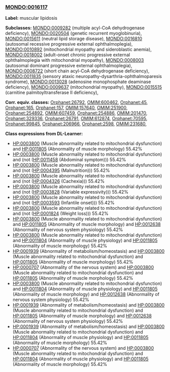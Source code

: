 
### [MONDO:0016117](http://purl.obolibrary.org/obo/MONDO_0016117)
**Label:** muscular lipidosis

**Subclasses:** [MONDO:0009282](http://purl.obolibrary.org/obo/MONDO_0009282) (multiple acyl-CoA dehydrogenase deficiency), [MONDO:0020504](http://purl.obolibrary.org/obo/MONDO_0020504) (genetic recurrent myoglobinuria), [MONDO:0015611](http://purl.obolibrary.org/obo/MONDO_0015611) (neutral lipid storage disease), [MONDO:0016810](http://purl.obolibrary.org/obo/MONDO_0016810) (autosomal recessive progressive external ophthalmoplegia), [MONDO:0010892](http://purl.obolibrary.org/obo/MONDO_0010892) (mitochondrial myopathy and sideroblastic anemia), [MONDO:0018002](http://purl.obolibrary.org/obo/MONDO_0018002) (adult-onset chronic progressive external ophthalmoplegia with mitochondrial myopathy), [MONDO:0008003](http://purl.obolibrary.org/obo/MONDO_0008003) (autosomal dominant progressive external ophthalmoplegia), [MONDO:0008722](http://purl.obolibrary.org/obo/MONDO_0008722) (short chain acyl-CoA dehydrogenase deficiency), [MONDO:0011835](http://purl.obolibrary.org/obo/MONDO_0011835) (sensory ataxic neuropathy-dysarthria-ophthalmoparesis syndrome), [MONDO:0013028](http://purl.obolibrary.org/obo/MONDO_0013028) (adenosine monophosphate deaminase deficiency), [MONDO:0009637](http://purl.obolibrary.org/obo/MONDO_0009637) (mitochondrial myopathy), [MONDO:0015515](http://purl.obolibrary.org/obo/MONDO_0015515) (carnitine palmitoyltransferase II deficiency), 

**Corr. equiv. classes:** [Orphanet:26792](http://www.orpha.net/ORDO/Orphanet_26792), [OMIM:600462](http://purl.obolibrary.org/obo/OMIM_600462), [Orphanet:45](http://www.orpha.net/ORDO/Orphanet_45), [Orphanet:165](http://www.orpha.net/ORDO/Orphanet_165), [Orphanet:157](http://www.orpha.net/ORDO/Orphanet_157), [OMIM:157640](http://purl.obolibrary.org/obo/OMIM_157640), [OMIM:251900](http://purl.obolibrary.org/obo/OMIM_251900), [Orphanet:254892](http://www.orpha.net/ORDO/Orphanet_254892), [OMIM:607459](http://purl.obolibrary.org/obo/OMIM_607459), [Orphanet:254886](http://www.orpha.net/ORDO/Orphanet_254886), [OMIM:201470](http://purl.obolibrary.org/obo/OMIM_201470), [Orphanet:329336](http://www.orpha.net/ORDO/Orphanet_329336), [Orphanet:26791](http://www.orpha.net/ORDO/Orphanet_26791), [OMIM:612874](http://purl.obolibrary.org/obo/OMIM_612874), [Orphanet:70595](http://www.orpha.net/ORDO/Orphanet_70595), [Orphanet:99845](http://www.orpha.net/ORDO/Orphanet_99845), [Orphanet:206966](http://www.orpha.net/ORDO/Orphanet_206966), [Orphanet:2598](http://www.orpha.net/ORDO/Orphanet_2598), [OMIM:231680](http://purl.obolibrary.org/obo/OMIM_231680), 

**Class expressions from DL-Learner:**

- [HP:0003800](http://purl.obolibrary.org/obo/HP_0003800) (Muscle abnormality related to mitochondrial dysfunction) and [HP:0011805](http://purl.obolibrary.org/obo/HP_0011805) (Abnormality of muscle morphology) 55.42%
- [HP:0003800](http://purl.obolibrary.org/obo/HP_0003800) (Muscle abnormality related to mitochondrial dysfunction) and (not ([HP:0011458](http://purl.obolibrary.org/obo/HP_0011458) (Abdominal symptom))) 55.42%
- [HP:0003800](http://purl.obolibrary.org/obo/HP_0003800) (Muscle abnormality related to mitochondrial dysfunction) and (not ([HP:0004395](http://purl.obolibrary.org/obo/HP_0004395) (Malnutrition))) 55.42%
- [HP:0003800](http://purl.obolibrary.org/obo/HP_0003800) (Muscle abnormality related to mitochondrial dysfunction) and (not ([HP:0004326](http://purl.obolibrary.org/obo/HP_0004326) (Cachexia))) 55.42%
- [HP:0003800](http://purl.obolibrary.org/obo/HP_0003800) (Muscle abnormality related to mitochondrial dysfunction) and (not ([HP:0003828](http://purl.obolibrary.org/obo/HP_0003828) (Variable expressivity))) 55.42%
- [HP:0003800](http://purl.obolibrary.org/obo/HP_0003800) (Muscle abnormality related to mitochondrial dysfunction) and (not ([HP:0003593](http://purl.obolibrary.org/obo/HP_0003593) (Infantile onset))) 55.42%
- [HP:0003800](http://purl.obolibrary.org/obo/HP_0003800) (Muscle abnormality related to mitochondrial dysfunction) and (not ([HP:0001824](http://purl.obolibrary.org/obo/HP_0001824) (Weight loss))) 55.42%
- [HP:0003800](http://purl.obolibrary.org/obo/HP_0003800) (Muscle abnormality related to mitochondrial dysfunction) and [HP:0011805](http://purl.obolibrary.org/obo/HP_0011805) (Abnormality of muscle morphology) and [HP:0012638](http://purl.obolibrary.org/obo/HP_0012638) (Abnormality of nervous system physiology) 55.42%
- [HP:0003800](http://purl.obolibrary.org/obo/HP_0003800) (Muscle abnormality related to mitochondrial dysfunction) and [HP:0011804](http://purl.obolibrary.org/obo/HP_0011804) (Abnormality of muscle physiology) and [HP:0011805](http://purl.obolibrary.org/obo/HP_0011805) (Abnormality of muscle morphology) 55.42%
- [HP:0001939](http://purl.obolibrary.org/obo/HP_0001939) (Abnormality of metabolism/homeostasis) and [HP:0003800](http://purl.obolibrary.org/obo/HP_0003800) (Muscle abnormality related to mitochondrial dysfunction) and [HP:0011805](http://purl.obolibrary.org/obo/HP_0011805) (Abnormality of muscle morphology) 55.42%
- [HP:0000707](http://purl.obolibrary.org/obo/HP_0000707) (Abnormality of the nervous system) and [HP:0003800](http://purl.obolibrary.org/obo/HP_0003800) (Muscle abnormality related to mitochondrial dysfunction) and [HP:0011805](http://purl.obolibrary.org/obo/HP_0011805) (Abnormality of muscle morphology) 55.42%
- [HP:0003800](http://purl.obolibrary.org/obo/HP_0003800) (Muscle abnormality related to mitochondrial dysfunction) and [HP:0011804](http://purl.obolibrary.org/obo/HP_0011804) (Abnormality of muscle physiology) and [HP:0011805](http://purl.obolibrary.org/obo/HP_0011805) (Abnormality of muscle morphology) and [HP:0012638](http://purl.obolibrary.org/obo/HP_0012638) (Abnormality of nervous system physiology) 55.42%
- [HP:0001939](http://purl.obolibrary.org/obo/HP_0001939) (Abnormality of metabolism/homeostasis) and [HP:0003800](http://purl.obolibrary.org/obo/HP_0003800) (Muscle abnormality related to mitochondrial dysfunction) and [HP:0011805](http://purl.obolibrary.org/obo/HP_0011805) (Abnormality of muscle morphology) and [HP:0012638](http://purl.obolibrary.org/obo/HP_0012638) (Abnormality of nervous system physiology) 55.42%
- [HP:0001939](http://purl.obolibrary.org/obo/HP_0001939) (Abnormality of metabolism/homeostasis) and [HP:0003800](http://purl.obolibrary.org/obo/HP_0003800) (Muscle abnormality related to mitochondrial dysfunction) and [HP:0011804](http://purl.obolibrary.org/obo/HP_0011804) (Abnormality of muscle physiology) and [HP:0011805](http://purl.obolibrary.org/obo/HP_0011805) (Abnormality of muscle morphology) 55.42%
- [HP:0000707](http://purl.obolibrary.org/obo/HP_0000707) (Abnormality of the nervous system) and [HP:0003800](http://purl.obolibrary.org/obo/HP_0003800) (Muscle abnormality related to mitochondrial dysfunction) and [HP:0011804](http://purl.obolibrary.org/obo/HP_0011804) (Abnormality of muscle physiology) and [HP:0011805](http://purl.obolibrary.org/obo/HP_0011805) (Abnormality of muscle morphology) 55.42%


